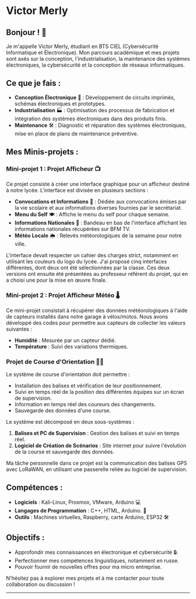 # Victor Merly 

## Bonjour ! 👋

Je m'appelle Victor Merly, étudiant en BTS CIEL (Cybersécurité Informatique et Électronique). Mon parcours académique et mes projets sont axés sur la conception, l'industrialisation, la maintenance des systèmes électroniques, la cybersécurité et la conception de réseaux informatiques.

## Ce que je fais :

- **Conception Électronique** 🔧 : Développement de circuits imprimés, schémas électroniques et prototypes.
- **Industrialisation** 🏭 : Optimisation des processus de fabrication et intégration des systèmes électroniques dans des produits finis.
- **Maintenance** 🛠️ : Diagnostic et réparation des systèmes électroniques, mise en place de plans de maintenance préventive.

## Mes Minis-projets :

### Mini-projet 1 : Projet Afficheur 📺

Ce projet consiste à créer une interface graphique pour un afficheur destiné à notre lycée. L'interface est divisée en plusieurs sections :

- **Convocations et Informations** 📢 : Dédiée aux convocations émises par la vie scolaire et aux informations diverses fournies par le secrétariat.
- **Menu du Self** 🍽️ : Affiche le menu du self pour chaque semaine.
- **Informations Nationales** 📰 : Bandeau en bas de l'interface affichant les informations nationales récupérées sur BFM TV.
- **Météo Locale** 🌦️ : Relevés météorologiques de la semaine pour notre ville.

L'interface devait respecter un cahier des charges strict, notamment en utilisant les couleurs du logo du lycée. J'ai proposé cinq interfaces différentes, dont deux ont été sélectionnées par la classe. Ces deux versions ont ensuite été présentées au professeur référent du projet, qui en a choisi une pour la mise en œuvre finale.

### Mini-projet 2 : Projet Afficheur Météo 🌡️

Ce mini-projet consistait à récupérer des données météorologiques à l'aide de capteurs installés dans notre garage à vélos/motos. Nous avons développé des codes pour permettre aux capteurs de collecter les valeurs suivantes :

- **Humidité** : Mesurée par un capteur dédié.
- **Température** : Suivi des variations thermiques.

### Projet de Course d'Orientation 🏃‍♂️

Le système de course d'orientation doit permettre :

- Installation des balises et vérification de leur positionnement.
- Suivi en temps réel de la position des différentes équipes sur un écran de supervision.
- Information en temps réel des coureurs des changements.
- Sauvegarde des données d'une course.

Le système est décomposé en deux sous-systèmes :

1. **Balises et PC de Supervision** : Gestion des balises et suivi en temps réel.
2. **Logiciel de Création de Scénarios** : Site internet pour suivre l'évolution de la course et sauvegarde des données.

Ma tâche personnelle dans ce projet est la communication des balises GPS avec LoRaWAN, en utilisant une passerelle reliée au logiciel de supervision.

## Compétences :

- **Logiciels** : Kali-Linux, Proxmox, VMware, Arduino 💻
- **Langages de Programmation** : C++, HTML, Arduino. 🐍
- **Outils** : Machines virtuelles, Raspberry, carte Arduino, ESP32 🛠️

## Objectifs :

- Approfondir mes connaissances en électronique et cybersécurité 🔒.
- Perfectionner mes compétences linguistiques, notamment en russe.
- Pouvoir fournir de nouvelles offres pour ma micro entreprise.

N'hésitez pas à explorer mes projets et à me contacter pour toute collaboration ou discussion !

---
